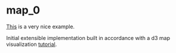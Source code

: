 # map_0

[This](http://interaktiv.morgenpost.de/europakarte/#4/56.61/22.50/en) is a very nice example. 

Initial extensible implementation built in accordance with a d3 map visualization [tutorial](http://blog.mondula.com/mapping-minimum-wages-europe). 

